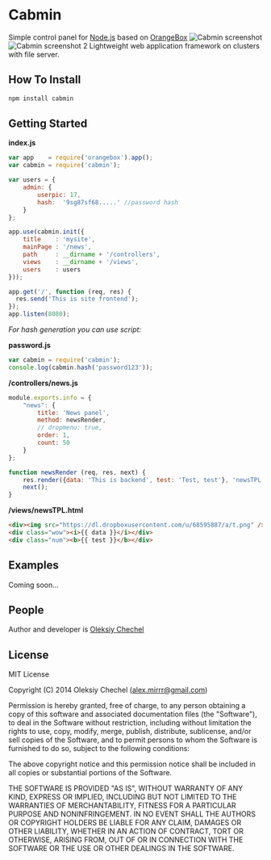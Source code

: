 # Cabmin
Simple control panel for [Node.js](http://nodejs.org) based on [OrangeBox](https://github.com/mirrr/orangebox) 
![Cabmin screenshot](http://msrv.su/files/screen.png)
![Cabmin screenshot 2](http://msrv.su/files/screen2.png) 
Lightweight  web application framework on clusters with file server.
   
    

## How To Install   
```bash
npm install cabmin
```

   


## Getting Started


**index.js**
```js
var app    = require('orangebox').app();
var cabmin = require('cabmin');

var users = {
    admin: {
        userpic: 17,
        hash:  '9sg87sf68.....' //password hash 
    }
};

app.use(cabmin.init({
    title    : 'mysite',
    mainPage : '/news',
    path     : __dirname + '/controllers',
    views    : __dirname + '/views',
    users    : users
}));

app.get('/', function (req, res) {
  res.send('This is site frontend');
});
app.listen(8080);
```
   
*For hash generation you can use script:*
   
**password.js**
```js
var cabmin = require('cabmin');
console.log(cabmin.hash('password123'));
```


 
**/controllers/news.js**   
   
```js
module.exports.info = {
    "news": {
        title: 'News panel',
        method: newsRender,
        // dropmenu: true,
        order: 1,
        count: 50
    }
};

function newsRender (req, res, next) {
    res.render({data: 'This is backend', test: 'Test, test'}, 'newsTPL');
    next();
}
```
   
**/views/newsTPL.html**

```html
<div><img src="https://dl.dropboxusercontent.com/u/68595887/a/t.png" /></div>
<div class="wow"><i>{{ data }}</i></div>
<div class="num"><b>{{ test }}</b></div>
```
   
   
## Examples
Coming soon...
   
   
## People

Author and developer is [Oleksiy Chechel](https://github.com/mirrr)   
   


## License
   
MIT License   
   
Copyright (C) 2014 Oleksiy Chechel (alex.mirrr@gmail.com)   
   
Permission is hereby granted, free of charge, to any person obtaining a copy of this software and associated documentation files (the "Software"), to deal in the Software without restriction, including without limitation the rights to use, copy, modify, merge, publish, distribute, sublicense, and/or sell copies of the Software, and to permit persons to whom the Software is furnished to do so, subject to the following conditions:   
   
The above copyright notice and this permission notice shall be included in all copies or substantial portions of the Software.   
   
THE SOFTWARE IS PROVIDED "AS IS", WITHOUT WARRANTY OF ANY KIND, EXPRESS OR IMPLIED, INCLUDING BUT NOT LIMITED TO THE WARRANTIES OF MERCHANTABILITY, FITNESS FOR A PARTICULAR PURPOSE AND NONINFRINGEMENT. IN NO EVENT SHALL THE AUTHORS OR COPYRIGHT HOLDERS BE LIABLE FOR ANY CLAIM, DAMAGES OR OTHER LIABILITY, WHETHER IN AN ACTION OF CONTRACT, TORT OR OTHERWISE, ARISING FROM, OUT OF OR IN CONNECTION WITH THE SOFTWARE OR THE USE OR OTHER DEALINGS IN THE SOFTWARE.
